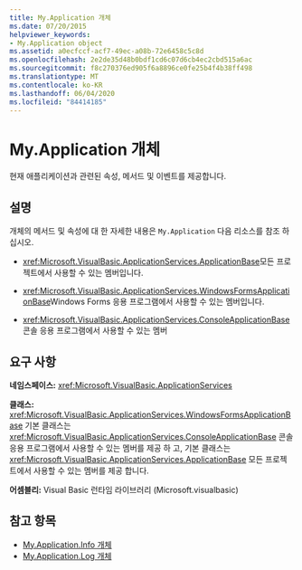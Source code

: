 ```yaml
---
title: My.Application 개체
ms.date: 07/20/2015
helpviewer_keywords:
- My.Application object
ms.assetid: a0ecfccf-acf7-49ec-a08b-72e6458c5c8d
ms.openlocfilehash: 2e2de35d48b0bdf1cd6c07d6cb4ec2cbd515a6ac
ms.sourcegitcommit: f8c270376ed905f6a8896ce0fe25b4f4b38ff498
ms.translationtype: MT
ms.contentlocale: ko-KR
ms.lasthandoff: 06/04/2020
ms.locfileid: "84414185"
---
```

# <a name="myapplication-object"></a>My.Application 개체
현재 애플리케이션과 관련된 속성, 메서드 및 이벤트를 제공합니다.  
  
## <a name="remarks"></a>설명  
 개체의 메서드 및 속성에 대 한 자세한 내용은 `My.Application` 다음 리소스를 참조 하십시오.  
  
- <xref:Microsoft.VisualBasic.ApplicationServices.ApplicationBase>모든 프로젝트에서 사용할 수 있는 멤버입니다.  
  
- <xref:Microsoft.VisualBasic.ApplicationServices.WindowsFormsApplicationBase>Windows Forms 응용 프로그램에서 사용할 수 있는 멤버입니다.  
  
- <xref:Microsoft.VisualBasic.ApplicationServices.ConsoleApplicationBase>콘솔 응용 프로그램에서 사용할 수 있는 멤버  
  
## <a name="requirements"></a>요구 사항  
 **네임스페이스:** <xref:Microsoft.VisualBasic.ApplicationServices>  
  
 **클래스:** <xref:Microsoft.VisualBasic.ApplicationServices.WindowsFormsApplicationBase> 기본 클래스는 <xref:Microsoft.VisualBasic.ApplicationServices.ConsoleApplicationBase> 콘솔 응용 프로그램에서 사용할 수 있는 멤버를 제공 하 고, 기본 클래스는 <xref:Microsoft.VisualBasic.ApplicationServices.ApplicationBase> 모든 프로젝트에서 사용할 수 있는 멤버를 제공 합니다.  
  
 **어셈블리:** Visual Basic 런타임 라이브러리 (Microsoft.visualbasic)  
  
## <a name="see-also"></a>참고 항목

- [My.Application.Info 개체](my-application-info-object.md)
- [My.Application.Log 개체](my-application-log-object.md)
